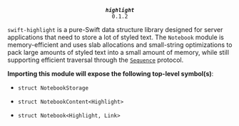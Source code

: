 <div align="center">
  
***`highlight`***<br>`0.1.2`

</div>

`swift-highlight` is a pure-Swift data structure library designed for server applications that need to store a lot of styled text. The `Notebook` module is memory-efficient and uses slab allocations and small-string optimizations to pack large amounts of styled text into a small amount of memory, while still supporting efficient traversal through the [`Sequence`](https://swiftinit.org/reference/swift/sequence) protocol.

**Importing this module will expose the following top-level symbol(s)**:

* `struct NotebookStorage`

* `struct NotebookContent<Highlight>`

* `struct Notebook<Highlight, Link>`
